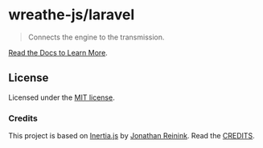 # wreathe-js/laravel

> Connects the engine to the transmission.

[Read the Docs to Learn More](https://wreathe.dev).

## License

Licensed under the [MIT license](https://github.com/wreathe-js/wreathe/blob/main/LICENSE).

### Credits

This project is based on [Inertia.js](https://inertiajs.com/) by [Jonathan Reinink](https://reinink.ca/). Read the [CREDITS](https://github.com/wreathe-js/wreathe/blob/main/CREDITS.md).
